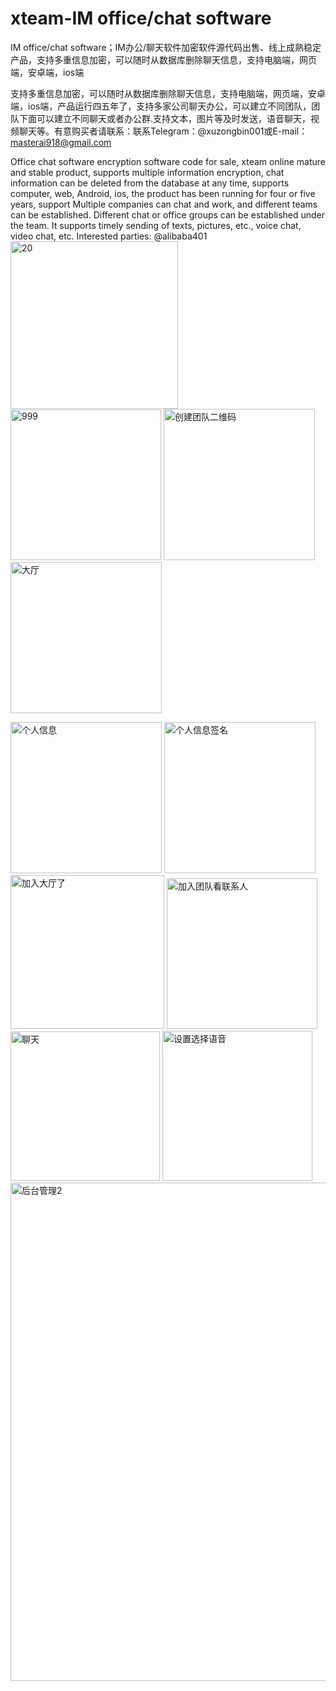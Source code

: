 # xteam-IM office/chat software
IM office/chat software；IM办公/聊天软件加密软件源代码出售、线上成熟稳定产品，支持多重信息加密，可以随时从数据库删除聊天信息，支持电脑端，网页端，安卓端，ios端

支持多重信息加密，可以随时从数据库删除聊天信息，支持电脑端，网页端，安卓端，ios端，产品运行四五年了，支持多家公司聊天办公，可以建立不同团队，团队下面可以建立不同聊天或者办公群.支持文本，图片等及时发送，语音聊天，视频聊天等。有意购买者请联系：联系Telegram：@xuzongbin001或E-mail：masterai918@gmail.com

Office chat software encryption software code for sale, xteam online mature and stable product, supports multiple information encryption, chat information can be deleted from the database at any time, supports computer, web, Android, ios, the product has been running for four or five years, support Multiple companies can chat and work, and different teams can be established. Different chat or office groups can be established under the team. It supports timely sending of texts, pictures, etc., voice chat, video chat, etc. Interested parties: @alibaba401
<img width="268" alt="20" src="https://github.com/user-attachments/assets/097bc0f6-73b2-4425-b402-35f5599c4b31">
<img width="241" alt="999" src="https://github.com/user-attachments/assets/26a7f175-6aa9-4149-bdcc-dca65404c658">
<img width="242" alt="创建团队二维码" src="https://github.com/user-attachments/assets/dcce09af-4d37-48bd-89af-611f8574668b">
<img width="242" alt="大厅" src="https://github.com/user-attachments/assets/85a54673-fcd4-4ad9-89d2-12fd52040a7a">

<img width="242" alt="个人信息" src="https://github.com/user-attachments/assets/2633907e-7283-4a8a-877d-b360595ee6c8">
<img width="242" alt="个人信息签名" src="https://github.com/user-attachments/assets/cd9cb44f-aae1-4fac-b4a6-7d0917b1aa29">
<img width="246" alt="加入大厅了" src="https://github.com/user-attachments/assets/c3b7bc6f-3754-42e0-9f7e-2f88a43fa90b">

<img width="241" alt="加入团队看联系人" src="https://github.com/user-attachments/assets/16a50a49-84b2-4ac9-aef7-6e51dd0d4e39">
<img width="239" alt="聊天" src="https://github.com/user-attachments/assets/95f7f573-73da-4da3-b0ab-2f7754302805">
<img width="240" alt="设置选择语音" src="https://github.com/user-attachments/assets/8a2bd3e5-47c2-42a4-89ec-3adb5a6a3a64">
<img width="797" alt="后台管理2" src="https://github.com/user-attachments/assets/217accdb-6913-40b0-b098-1cc96bc630ff">





